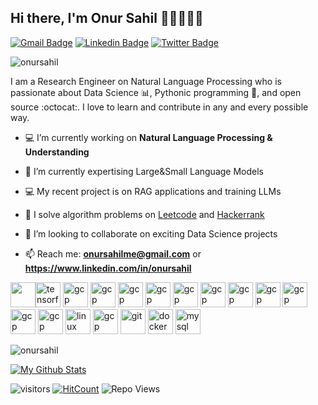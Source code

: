 ## Hi there, I'm Onur Sahil 👋🏼👨🏻‍💻

[![Gmail Badge](https://img.shields.io/badge/-onursahilme@gmail.com-c14438?style=flat&logo=Gmail&logoColor=white)](mailto:onursahilme@gmail.com "Connect via Email")
[![Linkedin Badge](https://img.shields.io/badge/-Onur%20Sahil-0072b1?style=flat&logo=Linkedin&logoColor=white)](https://www.linkedin.com/in/onur-sahil-cerit "Connect on LinkedIn")
[![Twitter Badge](https://img.shields.io/badge/-@onursahill-00acee?style=flat&logo=Twitter&logoColor=white)](https://twitter.com/onursahill "Follow on Twitter")

<p align="left"> <img src="https://komarev.com/ghpvc/?username=onursahil" alt="onursahil" /> </p>

I am a Research Engineer on Natural Language Processing who is passionate about Data Science :bar_chart:, Pythonic programming :snake:, and open source :octocat:. I love to learn and contribute in any and every possible way.


- :computer: I’m currently working on **Natural Language Processing & Understanding**

- 🌱 I’m currently expertising Large&Small Language Models

- 💻 My recent project is on RAG applications and training LLMs

- :key: I solve algorithm problems on [Leetcode](https://leetcode.com/onursahil/) and [Hackerrank](https://www.hackerrank.com/onursahil)

- 👯 I’m looking to collaborate on exciting Data Science projects

- 📫 Reach me: **onursahilme@gmail.com** or **https://www.linkedin.com/in/onursahil**


<img src="https://i0.wp.com/junilearning.com/wp-content/uploads/2020/06/python-programming-language.webp?fit=800%2C800&ssl=1)" width="40" height="40"/><img src="https://www.vectorlogo.zone/logos/tensorflow/tensorflow-icon.svg" alt="tensorflow" width="40" height="40"/> <img src="https://www.vectorlogo.zone/logos/javascript/javascript-icon.svg" alt="gcp" width="40" height="40"/> <img src="https://www.vectorlogo.zone/logos/nodejs/nodejs-horizontal.svg" alt="gcp" width="40" height="40"/> <img src="https://www.vectorlogo.zone/logos/angular/angular-icon.svg" alt="gcp" width="40" height="40"/> <img src="https://www.vectorlogo.zone/logos/expressjs/expressjs-icon.svg" alt="gcp" width="40" height="40"/> <img src="https://www.vectorlogo.zone/logos/djangoproject/djangoproject-icon.svg" alt="gcp" width="40" height="40"/> <img src="https://www.vectorlogo.zone/logos/mongodb/mongodb-icon.svg" alt="gcp" width="40" height="40"/> <img src="https://www.vectorlogo.zone/logos/ansible/ansible-icon.svg" alt="gcp" width="40" height="40"/> <img src="https://www.vectorlogo.zone/logos/elastic/elastic-icon.svg" alt="gcp" width="40" height="40"/> <img src="https://www.vectorlogo.zone/logos/fluentd/fluentd-icon.svg" alt="gcp" width="40" height="40"/> <img src="https://www.vectorlogo.zone/logos/elasticco_logstash/elasticco_logstash-icon.svg" alt="gcp" width="40" height="40"/> <img src="https://www.vectorlogo.zone/logos/elasticco_kibana/elasticco_kibana-icon.svg" alt="gcp" width="40" height="40"/> <img src="[https://devicons.github.io/devicon/devicon.git/icons/linux/linux-original.svg](https://www.wago.com/medias/embedded-linux-2000x1125px.jpg?context=bWFzdGVyfGltYWdlc3wxNDkyOTB8aW1hZ2UvanBlZ3xhVzFoWjJWekwyZzBNUzlvTW1Ndk1UQTBNamt5T1RNNU1qQXlPRFl1YW5Cbnw2NzYwOGI5YzlkOWIxYzFlM2YyYzA1NmQ2NWE2MzBhYzY3OGJkOGVhMzljMzBmOWMyZGFmNGM1NjdlMGU1MDA2)" alt="linux" width="40" height="40"/> <img src="https://www.vectorlogo.zone/logos/google_cloud/google_cloud-icon.svg" alt="gcp" width="40" height="40"/> <img src="https://www.vectorlogo.zone/logos/git-scm/git-scm-icon.svg" alt="git" width="40" height="40"/> <img src="https://devicons.github.io/devicon/devicon.git/icons/docker/docker-original-wordmark.svg" alt="docker" width="40" height="40"/> <img src="https://devicons.github.io/devicon/devicon.git/icons/mysql/mysql-original-wordmark.svg" alt="mysql" width="40" height="40"/></p>

<p><img align="center" src="https://github-readme-stats.vercel.app/api/top-langs/?username=onursahil&layout=compact&hide=html" alt="onursahil" /></p>

[![My Github Stats](https://github-readme-stats.vercel.app/api?username=onursahil&show_icons=true&title_color=fff&icon_color=79ff97&text_color=9f9f9f&bg_color=151515)](https://github.com/onursahil)

![visitors](https://visitor-badge.glitch.me/badge?page_id=onursahil.onursahil)
[![HitCount](http://hits.dwyl.com/samujjwaal/samujjwaal.svg)](http://hits.dwyl.com/onursahil/onursahil)
![Repo Views](https://views.whatilearened.today/views/github/onursahil/onursahil.svg?cache=remove)

<!--For future reference 
<a href="https://piraces.dev/"><img alt="Robot logo" src="https://github.com/piraces/piraces/raw/master/robot_dark.png" align="right" height="150" /></a>

- 🔭 I’m currently working on ...
- 🌱 I’m currently learning ...
- 👯 I’m looking to collaborate on ...
- 🤔 I’m looking for help with ...
- 💬 Ask me about ...
- 📫 How to reach me: ...
- 😄 Pronouns: ...
- ⚡ Fun fact: ...

[![Whatsapp Badge](https://img.shields.io/badge/-Whatsapp-4AC959?style=flat&logo=whatsapp&logoColor=white)](https://wa.me/13129754411?text=Hi!)

![visitors](https://visitor-badge.glitch.me/badge?page_id=samujjwaal.samujjwaal)
[![HitCount](http://hits.dwyl.com/samujjwaal/samujjwaal.svg)](http://hits.dwyl.com/samujjwaal/samujjwaal)
![Repo Views](https://views.whatilearened.today/views/github/samujjwaal/samujjwaal.svg?cache=remove)
<img height="20" src="https://raw.githubusercontent.com/github/explore/80688e429a7d4ef2fca1e82350fe8e3517d3494d/topics/python/python.png">
<img height="20" src="https://raw.githubusercontent.com/github/explore/80688e429a7d4ef2fca1e82350fe8e3517d3494d/topics/scala/scala.png">

![Customized Card](https://github-readme-stats.vercel.app/api/pin?username=samujjwaal&repo=UIC-search-engine&title_color=fff&icon_color=f9f9f9&text_color=9f9f9f&bg_color=151515)

<a href="https://github.com/anuraghazra/github-readme-stats">
  <img align="left" src="https://github-readme-stats.vercel.app/api?username=samujjwaal&hide=stars,commits,prs,issues,contribs&show_icons=true&title_color=fff&icon_color=79ff97&text_color=9f9f9f&bg_color=151515" />
</a>
<a href="https://github.com/anuraghazra/convoychat">
  <img align="right" src="https://github-readme-stats.vercel.app/api/top-langs/?username=samujjwaal" width="350"/>
</a>

![Top Languages](https://github-readme-stats.vercel.app/api/top-langs/?username=samujjwaal)
-->
